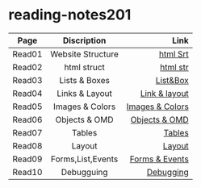 # reading-notes201


|Page     |Discription       |Link                                                                         | 
|---------|:-------------:   |------:                                                                      |
| Read01  | Website Structure| [html Srt](https://tamim86.github.io/reading-notes201/read01)               |
| Read02  | html struct      | [html str](https://tamim86.github.io/reading-notes201/read02)               |
| Read03  | Lists & Boxes    | [List&Box](https://tamim86.github.io/reading-notes201/read03)               |
| Read04  | Links & Layout   | [Link & layout](https://tamim86.github.io/reading-notes201/ead04)           |
| Read05  | Images & Colors  | [Images & Colors](https://tamim86.github.io/reading-notes201/read05)        |
| Read06  | Objects & OMD    | [Objects & OMD](https://tamim86.github.io/reading-notes201/read06)          |
| Read07  | Tables           | [Tables](https://tamim86.github.io/reading-notes201/read07)                 |
| Read08  | Layout           | [Layout](https://tamim86.github.io/reading-notes201/read08)                 |
| Read09  | Forms,List,Events| [Forms & Events](https://tamim86.github.io/reading-notes201/read09)         |
| Read10  | Debugguing       | [Debugging](https://tamim86.github.io/reading-notes201/read10)              |